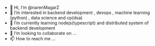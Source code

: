 - 👋 Hi, I’m @narenMagarZ
- 👀 I’m interested in backend development , devops , machine learning (python) , data science and cp(dsa) 
- 🌱 I’m currently learning nodejs(typescript) and distributed system of backend development 
- 💞️ I’m looking to collaborate on ...
- 📫 How to reach me ...

<!---
narenMagarZ/narenMagarZ is a ✨ special ✨ repository because its `README.md` (this file) appears on your GitHub profile.
You can click the Preview link to take a look at your changes.
--->
